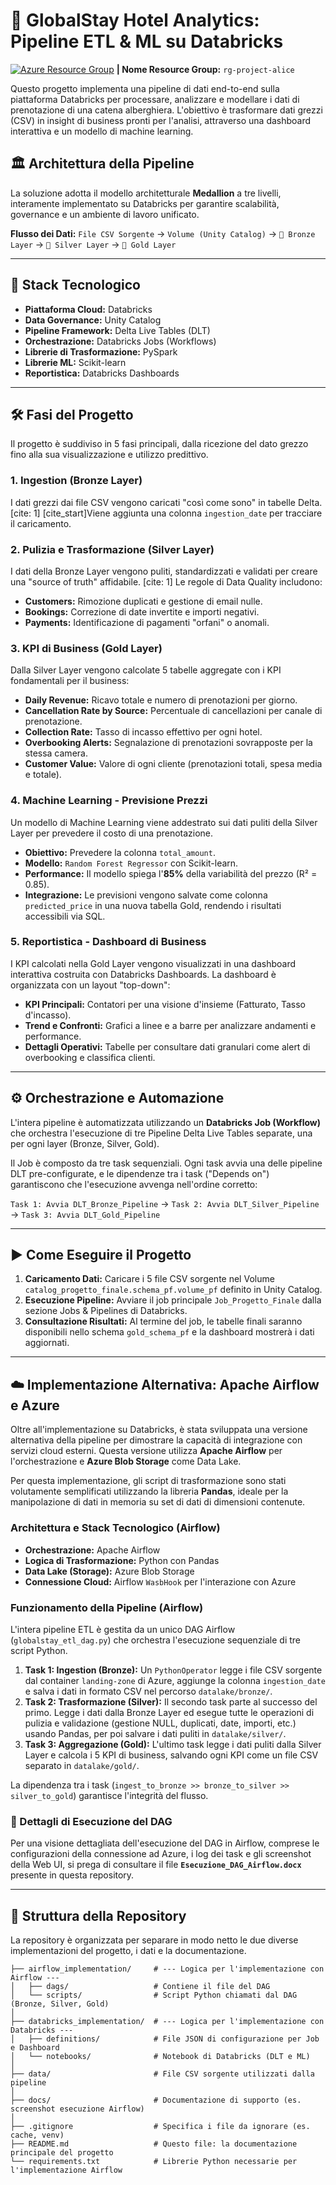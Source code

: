 # 🏨 GlobalStay Hotel Analytics: Pipeline ETL & ML su Databricks

[![Azure Resource Group](https://img.shields.io/badge/Azure%20Resource%20Group-0078D4?logo=microsoftazure)](https://portal.azure.com/#@laboratorioacademy.onmicrosoft.com/resource/subscriptions/4e24ce49-a5f9-4420-a0f4-368706743360/resourceGroups/rg-project-alice/overview) **| Nome Resource Group:** `rg-project-alice`

Questo progetto implementa una pipeline di dati end-to-end sulla piattaforma Databricks per processare, analizzare e modellare i dati di prenotazione di una catena alberghiera. L'obiettivo è trasformare dati grezzi (CSV) in insight di business pronti per l'analisi, attraverso una dashboard interattiva e un modello di machine learning.

## 🏛️ Architettura della Pipeline

La soluzione adotta il modello architetturale **Medallion** a tre livelli, interamente implementato su Databricks per garantire scalabilità, governance e un ambiente di lavoro unificato.

**Flusso dei Dati:**
`File CSV Sorgente` → `Volume (Unity Catalog)` → `🥉 Bronze Layer` → `🥈 Silver Layer` → `🥇 Gold Layer`

---

## 🚀 Stack Tecnologico

* **Piattaforma Cloud:** Databricks
* **Data Governance:** Unity Catalog
* **Pipeline Framework:** Delta Live Tables (DLT) 
* **Orchestrazione:** Databricks Jobs (Workflows) 
* **Librerie di Trasformazione:** PySpark
* **Librerie ML:** Scikit-learn
* **Reportistica:** Databricks Dashboards

---

## 🛠️ Fasi del Progetto

Il progetto è suddiviso in 5 fasi principali, dalla ricezione del dato grezzo fino alla sua visualizzazione e utilizzo predittivo.

### 1. Ingestion (Bronze Layer)
I dati grezzi dai file CSV vengono caricati "così come sono" in tabelle Delta. [cite: 1] [cite_start]Viene aggiunta una colonna `ingestion_date` per tracciare il caricamento. 

### 2. Pulizia e Trasformazione (Silver Layer)
I dati della Bronze Layer vengono puliti, standardizzati e validati per creare una "source of truth" affidabile. [cite: 1] Le regole di Data Quality includono:
* **Customers:** Rimozione duplicati e gestione di email nulle. 
* **Bookings:** Correzione di date invertite e importi negativi.
* **Payments:** Identificazione di pagamenti "orfani" o anomali.
  
### 3. KPI di Business (Gold Layer)
Dalla Silver Layer vengono calcolate 5 tabelle aggregate con i KPI fondamentali per il business:
* **Daily Revenue:** Ricavo totale e numero di prenotazioni per giorno.
* **Cancellation Rate by Source:** Percentuale di cancellazioni per canale di prenotazione. 
* **Collection Rate:** Tasso di incasso effettivo per ogni hotel.
* **Overbooking Alerts:** Segnalazione di prenotazioni sovrapposte per la stessa camera. 
* **Customer Value:** Valore di ogni cliente (prenotazioni totali, spesa media e totale). 

### 4. Machine Learning - Previsione Prezzi
Un modello di Machine Learning viene addestrato sui dati puliti della Silver Layer per prevedere il costo di una prenotazione.
* **Obiettivo:** Prevedere la colonna `total_amount`. 
* **Modello:** `Random Forest Regressor` con Scikit-learn. 
* **Performance:** Il modello spiega l'**85%** della variabilità del prezzo (R² = 0.85). 
* **Integrazione:** Le previsioni vengono salvate come colonna `predicted_price` in una nuova tabella Gold, rendendo i risultati accessibili via SQL. 

### 5. Reportistica - Dashboard di Business
I KPI calcolati nella Gold Layer vengono visualizzati in una dashboard interattiva costruita con Databricks Dashboards. La dashboard è organizzata con un layout "top-down":
* **KPI Principali:** Contatori per una visione d'insieme (Fatturato, Tasso d'incasso).
* **Trend e Confronti:** Grafici a linee e a barre per analizzare andamenti e performance.
* **Dettagli Operativi:** Tabelle per consultare dati granulari come alert di overbooking e classifica clienti.

---

## ⚙️ Orchestrazione e Automazione

L'intera pipeline è automatizzata utilizzando un  **Databricks Job (Workflow)** che orchestra l'esecuzione di tre Pipeline Delta Live Tables separate, una per ogni layer (Bronze, Silver, Gold).

Il Job è composto da tre task sequenziali. Ogni task avvia una delle pipeline DLT pre-configurate, e le dipendenze tra i task ("Depends on") garantiscono che l'esecuzione avvenga nell'ordine corretto:

`Task 1: Avvia DLT_Bronze_Pipeline` → `Task 2: Avvia DLT_Silver_Pipeline` → `Task 3: Avvia DLT_Gold_Pipeline`

---

## ▶️ Come Eseguire il Progetto

1.  **Caricamento Dati:** Caricare i 5 file CSV sorgente nel Volume `catalog_progetto_finale.schema_pf.volume_pf` definito in Unity Catalog. 
2.  **Esecuzione Pipeline:** Avviare il job principale `Job_Progetto_Finale` dalla sezione Jobs & Pipelines di Databricks. 
3.  **Consultazione Risultati:** Al termine del job, le tabelle finali saranno disponibili nello schema `gold_schema_pf` e la dashboard mostrerà i dati aggiornati. 

---

## ☁️ Implementazione Alternativa: Apache Airflow e Azure

Oltre all'implementazione su Databricks, è stata sviluppata una versione alternativa della pipeline per dimostrare la capacità di integrazione con servizi cloud esterni. Questa versione utilizza **Apache Airflow** per l'orchestrazione e **Azure Blob Storage** come Data Lake.

Per questa implementazione, gli script di trasformazione sono stati volutamente semplificati utilizzando la libreria **Pandas**, ideale per la manipolazione di dati in memoria su set di dati di dimensioni contenute.

### Architettura e Stack Tecnologico (Airflow)

* **Orchestrazione:** Apache Airflow 
* **Logica di Trasformazione:** Python con Pandas
* **Data Lake (Storage):** Azure Blob Storage 
* **Connessione Cloud:** Airflow `WasbHook` per l'interazione con Azure 

### Funzionamento della Pipeline (Airflow)

L'intera pipeline ETL è gestita da un unico DAG Airflow (`globalstay_etl_dag.py`) che orchestra l'esecuzione sequenziale di tre script Python.

1.  **Task 1: Ingestion (Bronze):** Un `PythonOperator` legge i file CSV sorgente dal container `landing-zone` di Azure, aggiunge la colonna `ingestion_date` e salva i dati in formato CSV nel percorso `datalake/bronze/`. 
2.  **Task 2: Trasformazione (Silver):** Il secondo task parte al successo del primo. Legge i dati dalla Bronze Layer ed esegue tutte le operazioni di pulizia e validazione (gestione NULL, duplicati, date, importi, etc.) usando Pandas, per poi salvare i dati puliti in `datalake/silver/`. 
3.  **Task 3: Aggregazione (Gold):** L'ultimo task legge i dati puliti dalla Silver Layer e calcola i 5 KPI di business, salvando ogni KPI come un file CSV separato in `datalake/gold/`. 

La dipendenza tra i task (`ingest_to_bronze >> bronze_to_silver >> silver_to_gold`) garantisce l'integrità del flusso.

### 📄 Dettagli di Esecuzione del DAG

Per una visione dettagliata dell'esecuzione del DAG in Airflow, comprese le configurazioni della connessione ad Azure, i log dei task e gli screenshot della Web UI, si prega di consultare il file **`Esecuzione_DAG_Airflow.docx`** presente in questa repository.

---

## 📂 Struttura della Repository

La repository è organizzata per separare in modo netto le due diverse implementazioni del progetto, i dati e la documentazione.

```
├── airflow_implementation/     # --- Logica per l'implementazione con Airflow ---
│   ├── dags/                   # Contiene il file del DAG
│   └── scripts/                # Script Python chiamati dal DAG (Bronze, Silver, Gold)
│
├── databricks_implementation/  # --- Logica per l'implementazione con Databricks ---
│   ├── definitions/            # File JSON di configurazione per Job e Dashboard
│   └── notebooks/              # Notebook di Databricks (DLT e ML)
│
├── data/                       # File CSV sorgente utilizzati dalla pipeline
│
├── docs/                       # Documentazione di supporto (es. screenshot esecuzione Airflow)
│
├── .gitignore                  # Specifica i file da ignorare (es. cache, venv)
├── README.md                   # Questo file: la documentazione principale del progetto
└── requirements.txt            # Librerie Python necessarie per l'implementazione Airflow
```
